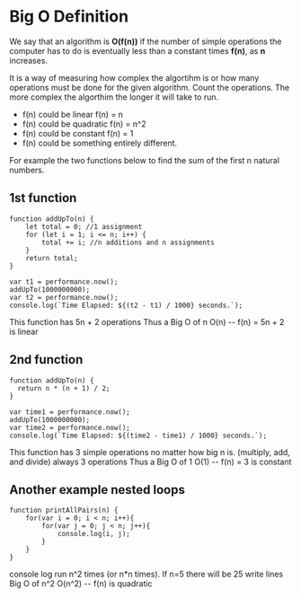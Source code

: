 # Big O Definition

We say that an algorithm is **O(f(n))** if the number of simple operations the computer has to do is
eventually less than a constant times **f(n)**, as **n** increases.

It is a way of measuring how complex the algortihm is or how many operations must be done for the given algorithm.
Count the operations. The more complex the algorthim the longer it will take to run. 

* f(n) could be linear f(n) = n
* f(n) could be quadratic f(n) = n^2
* f(n) could be constant f(n) = 1
* f(n) could be something entirely different.

For example the two functions below to find the sum of the first n natural numbers.

## 1st function 
	function addUpTo(n) {
		let total = 0; //1 assignment 
		for (let i = 1; i <= n; i++) {
			total += i; //n additions and n assignments
		}
		return total;
	}

	var t1 = performance.now();
	addUpTo(1000000000);
	var t2 = performance.now();
	console.log(`Time Elapsed: ${(t2 - t1) / 1000} seconds.`);

This function has 5n + 2 operations 
Thus a Big O of n O(n) -- f(n) = 5n + 2 is linear

## 2nd function
	function addUpTo(n) {
	  return n * (n + 1) / 2;
	}

	var time1 = performance.now();
	addUpTo(1000000000);
	var time2 = performance.now();
	console.log(`Time Elapsed: ${(time2 - time1) / 1000} seconds.`);

This function has 3 simple operations no matter how big n is. (multiply, add, and divide) always 3 operations
Thus a Big O of 1 O(1) -- f(n) = 3 is constant

## Another example nested loops

	function printAllPairs(n) {
		for(var i = 0; i < n; i++){		
			for(var j = 0; j < n; j++){
				console.log(i, j);
			}
		}
	}

console log run n^2 times (or n*n times). If n=5 there will be 25 write lines
Big O of n^2 O(n^2) -- f(n) is quadratic